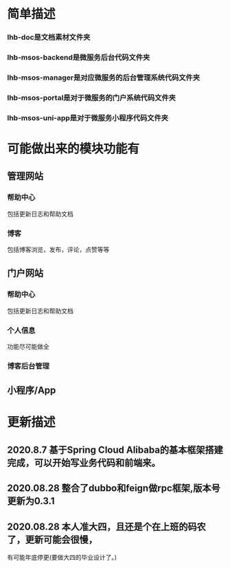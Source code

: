 # 简单描述
### lhb-doc是文档素材文件夹
### lhb-msos-backend是微服务后台代码文件夹
### lhb-msos-manager是对应微服务的后台管理系统代码文件夹
### lhb-msos-portal是对于微服务的门户系统代码文件夹
### lhb-msos-uni-app是对于微服务小程序代码文件夹

# 可能做出来的模块功能有
## 管理网站
### 帮助中心
包括更新日志和帮助文档
### 博客
包括博客浏览，发布，评论，点赞等等

## 门户网站
### 帮助中心
包括更新日志和帮助文档
### 个人信息
功能尽可能做全
### 博客后台管理

## 小程序/App

# 更新描述
## 2020.8.7 基于Spring Cloud Alibaba的基本框架搭建完成，可以开始写业务代码和前端来。
## 2020.08.28 整合了dubbo和feign做rpc框架,版本号更新为0.3.1
## 2020.08.28 本人准大四，且还是个在上班的码农了，更新可能会很慢，
有可能年底停更(要做大四的毕业设计了。)

